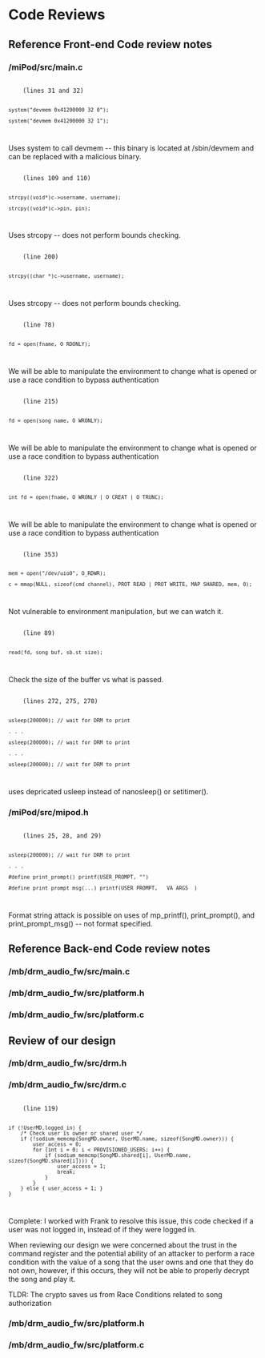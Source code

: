 # Code Reviews

## Reference Front-end Code review notes
### /miPod/src/main.c
<code>
	(lines 31 and 32)

    system("devmem 0x41200000 32 0");

    system("devmem 0x41200000 32 1");
</code>

Uses system to call devmem -- this binary is located at /sbin/devmem and can be replaced with a malicious binary.


<code>
	(lines 109 and 110)

    strcpy((void*)c->username, username);

    strcpy((void*)c->pin, pin);
</code>

Uses strcopy -- does not perform bounds checking.


<code>
	(line 200)

    strcpy((char *)c->username, username);
</code>

Uses strcopy -- does not perform bounds checking.


<code>
	(line 78)

    fd = open(fname, O_RDONLY);
</code>

We will be able to manipulate the environment to change what is opened or use a race condition to bypass authentication


<code>
	(line 215)

    fd = open(song_name, O_WRONLY);
</code>

We will be able to manipulate the environment to change what is opened or use a race condition to bypass authentication


<code>
	(line 322)

    int fd = open(fname, O_WRONLY | O_CREAT | O_TRUNC);
</code>

We will be able to manipulate the environment to change what is opened or use a race condition to bypass authentication


<code>
	(line 353)

    mem = open("/dev/uio0", O_RDWR);

    c = mmap(NULL, sizeof(cmd_channel), PROT_READ | PROT_WRITE, MAP_SHARED, mem, 0);
</code>

Not vulnerable to environment manipulation, but we can watch it.


<code>
	(line 89)

    read(fd, song_buf, sb.st_size);
</code>

Check the size of the buffer vs what is passed.

<code>
	(lines 272, 275, 278)

    usleep(200000); // wait for DRM to print

    . . .

    usleep(200000); // wait for DRM to print

    . . .

    usleep(200000); // wait for DRM to print
</code>

uses depricated usleep instead of nanosleep() or setitimer().

### /miPod/src/mipod.h
<code>
	(lines 25, 28, and 29)

    usleep(200000); // wait for DRM to print

    . . .

    #define print_prompt() printf(USER_PROMPT, "")

    #define print_prompt_msg(...) printf(USER_PROMPT, __VA_ARGS__)
</code>

Format string attack is possible on uses of mp_printf(), print_prompt(), and print_prompt_msg() -- not format specified.

## Reference Back-end Code review notes
### /mb/drm_audio_fw/src/main.c
### /mb/drm_audio_fw/src/platform.h
### /mb/drm_audio_fw/src/platform.c

## Review of our design
### /mb/drm_audio_fw/src/drm.h
### /mb/drm_audio_fw/src/drm.c

<code>
    (line 119)

    if (!UserMD.logged_in) {
        /* Check user is owner or shared user */
        if (!sodium_memcmp(SongMD.owner, UserMD.name, sizeof(SongMD.owner))) {
            user_access = 0;
            for (int i = 0; i < PROVISIONED_USERS; i++) {
                if (sodium_memcmp(SongMD.shared[i], UserMD.name, sizeof(SongMD.shared[i]))) {
                    user_access = 1;
                    break;
                }
            }
        } else { user_access = 1; }
    }
</code>

Complete: I worked with Frank to resolve this issue, this code checked if a user was not logged in, instead of if they were logged in.


When reviewing our design we were concerned about the trust in the command register and the potential ability of an attacker to perform a race condition with the value of a song that the user owns and one that they do not own, however, if this occurs, they will not be able to properly decrypt the song and play it.

TLDR: The crypto saves us from Race Conditions related to song authorization

### /mb/drm_audio_fw/src/platform.h
### /mb/drm_audio_fw/src/platform.c

